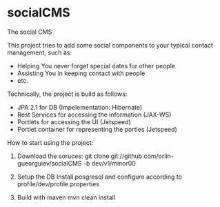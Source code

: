 socialCMS
=========

The social CMS

This project tries to add some social components to your typical contact management, such as:
- Helping You never forget special dates for other people
- Assisting You in keeping contact with people
- etc.


Technically, the project is build as follows:
- JPA 2.1 for DB (Impelementation: Hibernate)
- Rest Services for accessing the information (JAX-WS)
- Portlets for accessing the UI (Jetspeed)
- Portlet container for representing the portles (Jetspeed)


How to start using the project:
1. Download the soruces:
git clone git://github.com/orlin-gueorguiev/socialCMS -b dev/v1/minor00

2. Setup the DB
Install posgresql and configure according to profile/dev/profile.properties


3. Build with maven 
mvn clean install